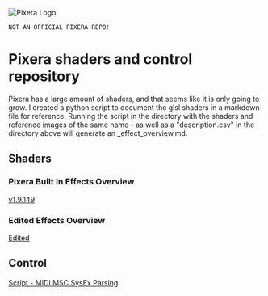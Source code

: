 ![Pixera Logo](https://pixera.one/typo3conf/ext/avtheme/Resources/Public/Images/pixera-logo.svg)

`NOT AN OFFICIAL PIXERA REPO!`

# Pixera shaders and control repository
Pixera has a large amount of shaders, and that seems like it is only going to grow. I created a python script to document the glsl shaders in a markdown file for reference. Running the script in the directory with the shaders and reference images of the same name - as well as a "description.csv" in the directory above will generate an _effect_overview.md.

## Shaders
### Pixera Built In Effects Overview
[v1.9.149](00-Pixera/02-Shaders/v1.9.149/_effect_overview.md)
### Edited Effects Overview
[Edited](01-Custom/02-Shaders/Pixera-Edited/_effect_overview.md)

## Control
[Script - MIDI MSC SysEx Parsing](01-Custom/01-Control/scripts/MIDI_MSC_SysEx.lua)
